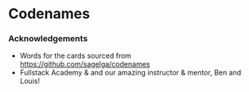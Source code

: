 # Codenames

### Acknowledgements

- Words for the cards sourced from <https://github.com/sagelga/codenames>
- Fullstack Academy & and our amazing instructor & mentor, Ben and Louis!
